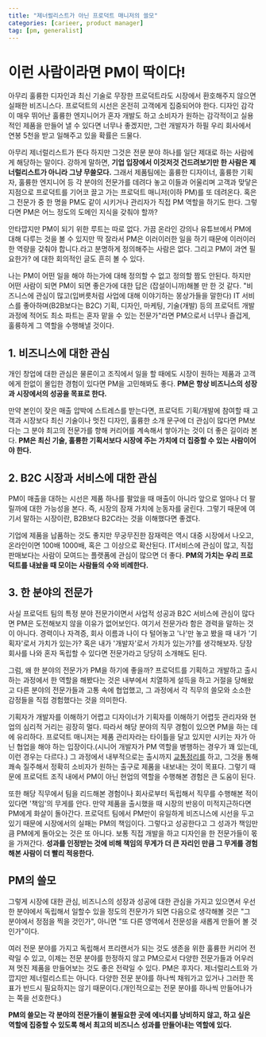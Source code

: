```yaml
---
title: "제너럴리스트가 아닌 프로덕트 매니저의 쓸모"
categories: [carieer, product manager]
tag: [pm, generalist]
---
```


# 이런 사람이라면 PM이 딱이다!

아무리 훌륭한 디자인과 최신 기술로 무장한 프로덕트라도 시장에서 환호해주지 않으면 실패한 비즈니스다. 프로덕트의 시선은 온전히 고객에게 집중되어야 한다. 디자인 감각이 매우 뛰어난 훌륭한 엔지니어가 혼자 개발도 하고 소비자가 원하는 감각적이고 실용적인 제품을 만들어 낼 수 있다면 너무나 좋겠지만, 그런 개발자가 하필 우리 회사에서 연봉 5천을 받고 일해주고 있을 확률은 드물다.

아무리 제너럴리스트가 뜬다 하지만 그것은 전문 분야 하나를 일단 제대로 하는 사람에게 해당하는 말이다. 강하게 말하면, **기업 입장에서 이것저것 건드려보기만 한 사람은 제너럴리스트가 아니라 그냥 무쓸모다.** 그래서 제품팀에는 훌륭한 디자이너, 훌륭한 기획자, 훌륭한 엔지니어 등 각 분야의 전문가를 데려다 놓고 이들과 어울리며 고객과 맞닿은 지점으로 프로덕트를 기어코 끌고 가는 프로덕트 매니저(이하 PM)를 또 데려온다. 혹은 그 전문가 중 한 명을 PM도 같이 시키거나 관리자가 직접 PM 역할을 하기도 한다. 그렇다면 PM은 어느 정도의 도메인 지식을 갖춰야 할까?

안타깝지만 PM이 되기 위한 루트는 따로 없다. 가끔 온라인 강의나 유튜브에서 PM에 대해 다루는 것을 볼 수 있지만 딱 잘라서 PM은 이러이러한 일을 하기 때문에 이러이러한 역량을 갖춰야 합니다.라고 분명하게 정의해주는 사람은 없다. 그리고 PM이 과연 필요한가? 에 대한 회의적인 글도 흔히 볼 수 있다.

나는 PM이 어떤 일을 해야 하는가에 대해 정의할 수 없고 정의할 짬도 안된다. 하지만 어떤 사람이 되면 PM이 되면 좋은가에 대한 답은 (잡설이니까)해볼 만 한 것 같다. "비즈니스에 관심이 많고(입버릇처럼 사업에 대해 이야기하는 몽상가들을 말한다) IT 서비스를 좋아하며(B2B보다는 B2C) 기획, 디자인, 마케팅, 기술(개발) 등의 프로덕트 개발 과정에 적어도 최소 파트는 혼자 맡을 수 있는 전문가"라면 PM으로서 너무나 즐겁게, 훌륭하게 그 역할을 수행해낼 것이다.

## 1\. 비즈니스에 대한 관심

개인 창업에 대한 관심은 물론이고 조직에서 일을 할 때에도 시장이 원하는 제품과 고객에게 한없이 몰입한 경험이 있다면 PM을 고민해봐도 좋다. **PM은 항상 비즈니스의 성장과 시장에서의 성공을 목표로 한다.**

만약 본인이 잦은 매출 압박에 스트레스를 받는다면, 프로덕트 기획/개발에 참여할 때 고객과 시장보다 최신 기술이나 멋진 디자인, 훌륭한 소개 문구에 더 관심이 많다면 PM보다는 그 분야 최고의 전문가를 향해 커리어를 계속해서 쌓아가는 것이 더 좋은 길이라 본다. **PM은 최신 기술, 훌륭한 기획서보다 시장에 주는 가치에 더 집중할 수 있는 사람이어야 한다.**

## 2\. B2C 시장과 서비스에 대한 관심

PM이 매출을 대하는 시선은 제품 하나를 팔았을 때 매출이 아니라 앞으로 얼마나 더 팔릴까에 대한 가능성을 본다. 즉, 시장의 잠재 가치에 눈동자를 굴린다. 그렇기 때문에 여기서 말하는 시장이란, B2B보다 B2C라는 것을 이해했다면 좋겠다.

기업에 제품을 납품하는 것도 좋지만 무궁무진한 잠재력은 역시 대중 시장에서 나오고, 온라인이면 100배 1000배, 혹은 그 이상으로 확산된다. IT서비스에 관심이 많고, 직접 판매보다는 사람이 모여드는 플랫폼에 관심이 많으면 더 좋다. **PM의 가치는 우리 프로덕트를 내놨을 때 모이는 사람들의 수와 비례한다.**

## 3\. 한 분야의 전문가

사실 프로덕트 팀의 특정 분야 전문가이면서 사업적 성공과 B2C 서비스에 관심이 많다면 PM은 도전해보지 않을 이유가 없어보인다. 여기서 전문가라 함은 경력을 말하는 것이 아니다. 경력이나 자격증, 회사 이름과 나이 다 털어놓고 '나'만 놓고 봤을 때 내가 '기획자'로서 가치가 있는가? 혹은 내가 '개발자'로서 가치가 있는가?를 생각해보자. 당장 회사를 나와 혼자 독립할 수 있다면 전문가라고 당당히 소개해도 된다.

그럼, 왜 한 분야의 전문가가 PM을 하기에 좋을까? 프로덕트를 기획하고 개발하고 출시하는 과정에서 한 역할을 해봤다는 것은 내부에서 치열하게 설득을 하고 거절을 당해왔고 다른 분야의 전문가들과 고통 속에 협업했고, 그 과정에서 각 직무의 쓸모와 소소한 감정들을 직접 경험했다는 것을 의미한다.

기획자가 개발자를 이해하기 어렵고 디자이너가 기획자를 이해하기 어렵듯 관리자와 현업의 심리적 거리는 굉장히 멀다. 따라서 해당 분야의 직무 경험이 있으면 PM을 하는 데에 유리하다. 프로덕트 매니저는 제품 관리자라는 타이틀을 달고 있지만 시키는 자가 아닌 협업을 해야 하는 입장이다.(시니어 개발자가 PM 역할을 병행하는 경우가 꽤 있는데, 이런 경우는 다르다.) 그 과정에서 내부적으로는 출시까지 [교통정리를](https://songseungwon.tistory.com/entry/%ED%94%84%EB%A1%9C%EB%8D%95%ED%8A%B8-%EB%A7%A4%EB%8B%88%EC%A0%80%EB%8A%94-%EA%B8%B0%ED%9A%8D%EC%9E%90%EA%B0%80-%EC%95%84%EB%8B%88%EB%8B%A4) 하고, 그것을 통해 쾌속 질주해서 정확히 소비자가 원하는 출구로 제품을 내보내는 것이 목표다. 그렇기 때문에 프로덕트 조직 내에서 PM이 아닌 현업의 역할을 수행해본 경험은 큰 도움이 된다.

또한 해당 직무에서 팀을 리드해본 경험이나 회사로부터 독립해서 직무를 수행해본 적이 있다면 '책임'의 무게를 안다. 만약 제품을 출시했을 때 시장의 반응이 미적지근하다면 PM에게 화살이 돌아간다. 프로덕트 팀에서 PM만이 유일하게 비즈니스에 시선을 두고 있기 때문에 시장에서의 실패는 PM의 책임이다. 그렇다고 성공한다고 그 성과가 책임만큼 PM에게 돌아오는 것은 또 아니다. 보통 직접 개발을 하고 디자인을 한 전문가들이 몫을 가져간다. **성과를 인정받는 것에 비해 책임의 무게가 더 큰 자리인 만큼 그 무게를 경험해본 사람이 더 빨리 적응한다.**

## PM의 쓸모

그렇게 시장에 대한 관심, 비즈니스의 성장과 성공에 대한 관심을 가지고 있으면서 우선 한 분야에서 독립해서 일할수 있을 정도의 전문가가 되면 다음으로 생각해볼 것은 "그 분야에서 정점을 찍을 것인가", 아니면 "또 다른 영역에서 전문성을 새롭게 만들어 볼 것인가"이다.

여러 전문 분야를 가지고 독립해서 프리랜서가 되는 것도 생존을 위한 훌륭한 커리어 전략일 수 있고, 이제는 전문 분야를 한정하지 않고 PM으로서 다양한 전문가들과 어우러져 멋진 제품을 만들어보는 것도 좋은 전략일 수 있다. PM은 후자다. 제너럴리스트와 가깝지만 제너럴리스트는 아니다. 다양한 전문 분야를 하나씩 채워가고 있거나 그러한 목표가 반드시 필요하지는 않기 때문이다.(개인적으로는 전문 분야를 하나씩 만들어나가는 쪽을 선호한다.)

**PM의 쓸모는 각 분야의 전문가들이 불필요한 곳에 에너지를 낭비하지 않고, 하고 싶은 역할에 집중할 수 있도록 해서 최고의 비즈니스 성과를 만들어내는 역할에 있다.**
